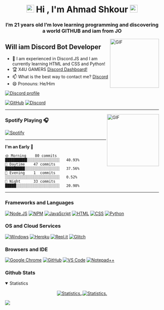 
<h1 align="center"><img src="https://media.giphy.com/media/hvRJCLFzcasrR4ia7z/giphy.gif" width="25px">  Hi , I'm Ahmad Shkour <img src="https://media.giphy.com/media/hvRJCLFzcasrR4ia7z/giphy.gif" width="25px"> </h1>
<h3 align="center">I’m 21 years old I’m love learning programming and discovering a world GITHUB and iam from JO</h3>

<img align="right" alt="GIF" height="160px" src="https://octodex.github.com/images/daftpunktocat-guy.gif" />

## Will iam Discord Bot Developer

- 🌱 I am experienced in Discord.JS and I am currently learning HTML and CSS and Python!
- 🏆 X4U GAMERS [Discord Dashboard!](https://x4uv5.herokuapp.com/)
- 📫 What is the best way to contact me? [Discord](https://discord.com/users/685868171755913293) 
- 😄 Pronouns: He/Him

[![Discord profile](https://discord.c99.nl/widget/theme-3/685868171755913293.png)](https://discord.com/users/685868171755913293)

[![GitHub](https://img.shields.io/badge/Github-100000?style=for-the-badge&logo=github&logoColor=white)](https://github.com/AhmadShkour71)
[![Discord](https://img.shields.io/badge/Discord-7289DA?style=for-the-badge&logo=discord&logoColor=white)](https://discord.gg/fQeGHUsb2U)

---

<img align="right" alt="GIF" height="170px" src="https://media.giphy.com/media/J5B1Y8QZnzXXbLQIBu/giphy.gif" />

### Spotify Playing 🎧

[![Spotify](https://novatorem-kyzbk7wxl-bardiesel.vercel.app/api/spotify)](https://open.spotify.com/user/31pwiww2r2h7sv46wy7bp3il62se)

---

<!--START_SECTION:waka-->
**I'm an Early 🐤** 

```text
🌞 Morning    80 commits    ██████████░░░░░░░░░░░░░░░   40.93% 
🌆 Daytime    47 commits    █████████░░░░░░░░░░░░░░░░   37.56% 
🌃 Evening    1  commits    ░░░░░░░░░░░░░░░░░░░░░░░░░   0.52% 
🌙 Night      33 commits    █████░░░░░░░░░░░░░░░░░░░░   20.98%
```
<!--END_SECTION:waka-->


---

### Frameworks and Languages
[![Node.JS](https://img.shields.io/badge/Node.js-339933?style=for-the-badge&logo=nodedotjs&logoColor=white)](https://nodejs.org)
[![NPM](https://img.shields.io/badge/npm-CB3837?style=for-the-badge&logo=npm&logoColor=white)](https://npmjs.org)
[![JavaScript](https://img.shields.io/badge/JavaScript-F7DF1E?style=for-the-badge&logo=javascript&logoColor=white)](https://javascript.com)
[![HTML](https://img.shields.io/badge/HTML-E34F26?style=for-the-badge&logo=html5&logoColor=white)](https://whatwg.org/multipage)
[![CSS](https://img.shields.io/badge/CSS-1572B6?style=for-the-badge&logo=css3&logoColor=white)](https://w3.org)
[![Python](https://img.shields.io/badge/Python-0000FF?&style=for-the-badge&logo=Python&logoColor=white)](https://python.org)

### OS and Cloud Services
[![Windows](https://img.shields.io/badge/Windows-0078D6?style=for-the-badge&logo=windows&logoColor=white)](https://microsoft.com)
[![Heroku](https://img.shields.io/badge/Heroku-430098?style=for-the-badge&logo=heroku&logoColor=white)](https://heroku.com)
[![Repl.it](https://img.shields.io/badge/replit-667881?style=for-the-badge&logo=replit&logoColor=white)](https://replit.com)
[![Glitch](https://img.shields.io/badge/Glitch-2800ff?style=for-the-badge&logo=glitch&logoColor=white)](https://glitch.com)

### Browsers and IDE
[![Google Chrome](https://img.shields.io/badge/Google_chrome-4285F4?style=for-the-badge&logo=Google-chrome&logoColor=white)](https://google.com)
[![GitHub](https://img.shields.io/badge/Github-100000?style=for-the-badge&logo=github&logoColor=white)](https://github.com)
[![VS Code](https://img.shields.io/badge/Visual_Studio_Code-0078D4?style=for-the-badge&logo=visual%20studio%20code&logoColor=white)](https://code.visualstudio.com)
[![Notepad++](https://img.shields.io/badge/Notepad++-90E59A.svg?style=for-the-badge&logo=notepad%2B%2B&logoColor=black)](https://notepad-plus-plus.org)

### Github Stats
<details style="cursor: pointer;" open>
  <summary>Statistics</summary>
<p align=center>
<a href="https://github.com/AhmadShkour71">
  <img align="center" src="https://github-readme-stats.vercel.app/api?username=AhmadShkour71&show_icons=true&hide_border=true&include_all_commits=true&theme=radical" alt="Statistics." />
  <img align="center" src="https://github-readme-stats.vercel.app/api/top-langs/?username=AhmadShkour71&show_icons=true&layout=compact&langs_count=8&theme=radical" alt="Statistics." />
</a>
</p>
</details>








<img src="https://imgur.com/rilHVxA.png"/> 
